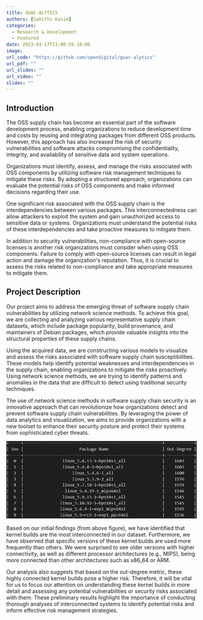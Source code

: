 ```yaml
---
title: GUAC-ALYTICS
authors: [Sahithi Kasim]
categories:
  - Research & Development
  - Featured
date: 2023-03-17T11:00:59-10:00
image:
url_code: "https://github.com/opendigital/guac-alytics"
url_pdf: ""
url_slides: ""
url_video: ""
slides: ""
---
```


## Introduction

The OSS supply chain has become an essential part of the software development process, enabling organizations to reduce development time and costs by reusing and integrating packages from different OSS products. However, this approach has also increased the risk of security vulnerabilities and software attacks compromising the confidentiality, integrity, and availability of sensitive data and system operations. 

Organizations must identify, assess, and manage the risks associated with OSS components by utilizing software risk management techniques to mitigate these risks. By adopting a structured approach, organizations can evaluate the potential risks of OSS components and make informed decisions regarding their use. 

One significant risk associated with the OSS supply chain is the interdependencies between various packages. This interconnectedness can allow attackers to exploit the system and gain unauthorized access to sensitive data or systems. Organizations must understand the potential risks of these interdependencies and take proactive measures to mitigate them. 

In addition to security vulnerabilities, non-compliance with open-source licenses is another risk organizations must consider when using OSS components. Failure to comply with open-source licenses can result in legal action and damage the organization's reputation. Thus, it is crucial to assess the risks related to non-compliance and take appropriate measures to mitigate them. 

## Project Description 

Our project aims to address the emerging threat of software supply chain vulnerabilities by utilizing network science methods. To achieve this goal, we are collecting and analyzing various representative supply chain datasets, which include package popularity, build provenance, and maintainers of Debian packages, which provide valuable insights into the structural properties of these supply chains. 

Using the acquired data, we are constructing various models to visualize and assess the risks associated with software supply chain susceptibilities. These models help identify potential weaknesses and interdependencies in the supply chain, enabling organizations to mitigate the risks proactively. Using network science methods, we are trying to identify patterns and anomalies in the data that are difficult to detect using traditional security techniques. 

The use of network science methods in software supply chain security is an innovative approach that can revolutionize how organizations detect and prevent software supply chain vulnerabilities. By leveraging the power of data analytics and visualization, we aims to provide organizations with a new toolset to enhance their security posture and protect their systems from sophisticated cyber threats.

![](./out-degree.png)

Based on our initial findings (from above figure), we have identified that kernel builds are the most interconnected in our dataset. Furthermore, we have observed that specific versions of these kernel builds are used more frequently than others. We were surprised to see older versions with higher connectivity, as well as different processor architectures (e.g., MIPS), being more connected than other architectures such as x86_64 or ARM.

Our analysis also suggests that based on the out-degree metric, these highly connected kernel builds pose a higher risk. Therefore, it will be vital for us to focus our attention on understanding these kernel builds in more detail and assessing any potential vulnerabilities or security risks associated with them. These preliminary results highlight the importance of conducting thorough analyses of interconnected systems to identify potential risks and inform effective risk management strategies.
